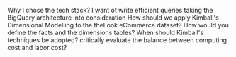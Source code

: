 Why I chose the tech stack?
I want ot write efficient queries taking the BigQuery architecture into consideration
How should we apply Kimball's Dimensional Modelling to the theLook eCommerce dataset? How would you define the facts and the dimensions tables?
When should Kimball's techniques be adopted? critically evaluate the balance between computing cost and labor cost?
